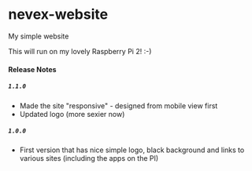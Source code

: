 # nevex-website
My simple website 

This will run on my lovely Raspberry Pi 2! :-)


#### Release Notes

##### `1.1.0`

* Made the site "responsive" - designed from mobile view first
* Updated logo (more sexier now)

##### `1.0.0`

* First version that has nice simple logo, black background and links to various sites (including the apps on the PI)
